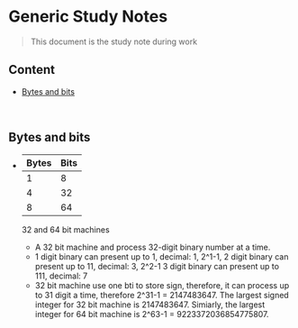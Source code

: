 # Generic Study Notes

> This document is the study note during work





## Content

* [Bytes and bits](#bab)





<br/><a name = "bab"></a>

## Bytes and bits

* | Bytes | Bits |
  | ----- | ---- |
  | 1     | 8    |
  | 4     | 32   |
  | 8     | 64   |

  32 and 64 bit machines

  * A 32 bit machine and process 32-digit binary number at a time. 
  * 1 digit binary can present up to 1, decimal: 1, 2^1-1, 2 digit binary can present up to 11, decimal: 3, 2^2-1 3 digit binary can present up to 111, decimal: 7
  * 32 bit machine use one bti to store sign, therefore, it can process up to 31 digit a time, therefore 2^31-1 = 2147483647. The largest signed integer for 32 bit machine is 2147483647. Simiarly, the largest integer for 64 bit machine is 2^63-1 = 9223372036854775807.